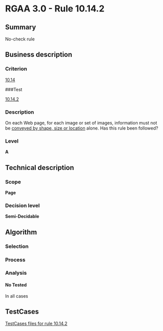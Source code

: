 # RGAA 3.0 -  Rule 10.14.2

## Summary

No-check rule

## Business description

### Criterion

[10.14](http://asqatasun.github.io/RGAA--3.0--EN/RGAA3.0_Criteria_English_version_v1.html#crit-10-14)

###Test

[10.14.2](http://asqatasun.github.io/RGAA--3.0--EN/RGAA3.0_Criteria_English_version_v1.html#test-10-14-2)

### Description
On each Web page, for
    each image or set of images, information must not be
    <a href="http://asqatasun.github.io/RGAA--3.0--EN/RGAA3.0_Glossary_English_version_v1.html#mInfoShape">conveyed by shape, size or location</a> alone. Has this rule
    been followed? 


### Level

**A**

## Technical description

### Scope

**Page**

### Decision level

**Semi-Decidable**

## Algorithm

### Selection

### Process

### Analysis

#### No Tested 

In all cases




##  TestCases 

[TestCases files for rule 10.14.2](https://gitlab.com/asqatasun/Asqatasun/-/tree/master/rules/rules-rgaa3.0/src/test/resources/testcases/rgaa30/Rgaa30Rule101402/) 


